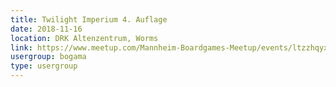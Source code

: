 ```yaml
---
title: Twilight Imperium 4. Auflage
date: 2018-11-16
location: DRK Altenzentrum, Worms
link: https://www.meetup.com/Mannheim-Boardgames-Meetup/events/ltzzhqyxpbvb/
usergroup: bogama
type: usergroup
---
```

